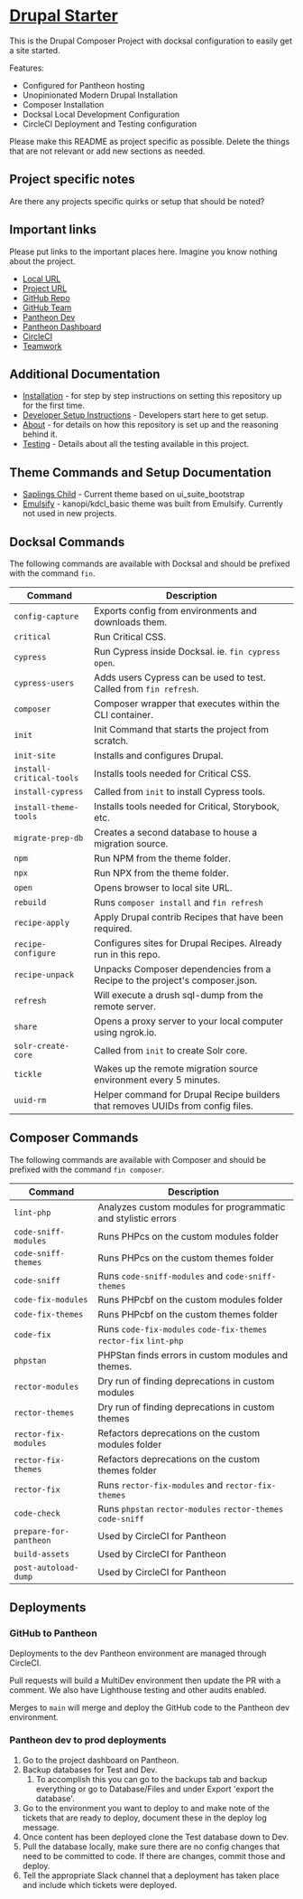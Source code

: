 # [Drupal Starter](https://example.com/)
This is the Drupal Composer Project with docksal configuration to easily get a
site started.

Features:

- Configured for Pantheon hosting
- Unopinionated Modern Drupal Installation
- Composer Installation
- Docksal Local Development Configuration
- CircleCI Deployment and Testing configuration

Please make this README as project specific as possible. Delete the things that
are not relevant or add new sections as needed.


## Project specific notes

Are there any projects specific quirks or setup that should be noted?


## Important links

Please put links to the important places here.
Imagine you know nothing about the project.

* [Local URL]()
* [Project URL]()
* [GitHub Repo]()
* [GitHub Team]()
* [Pantheon Dev]()
* [Pantheon Dashboard]()
* [CircleCI]()
* [Teamwork]()


## Additional Documentation

- [Installation](docs/INSTALLATION.md) - for step by step instructions on
setting this repository up for the first time.
- [Developer Setup Instructions](docs/DEVELOP.md) - Developers start here to get
 setup.
- [About](docs/ABOUT.md) - for details on how this repository is set up and the
reasoning behind it.
- [Testing](docs/TESTING.md) - Details about all the testing available in this
project.


## Theme Commands and Setup Documentation
- [Saplings Child](docs/SAPLINGS_THEME.md) - Current theme based on
ui_suite_bootstrap
- [Emulsify](docs/EMULSIFY.md) - kanopi/kdcl_basic theme was built from
Emulsify. Currently not used in new projects.


## Docksal Commands

The following commands are available with Docksal and should be prefixed with
the command `fin`.

Command | Description
--------|------------
`config-capture` | Exports config from environments and downloads them.
`critical` | Run Critical CSS.
`cypress` | Run Cypress inside Docksal. ie. `fin cypress open`.
`cypress-users` | Adds users Cypress can be used to test. Called from `fin refresh`.
`composer` | Composer wrapper that executes within the CLI container.
`init` | Init Command that starts the project from scratch.
`init-site` | Installs and configures Drupal.
`install-critical-tools` | Installs tools needed for Critical CSS.
`install-cypress` | Called from `init` to install Cypress tools.
`install-theme-tools` | Installs tools needed for Critical, Storybook, etc.
`migrate-prep-db` | Creates a second database to house a migration source.
`npm` | Run NPM from the theme folder.
`npx` | Run NPX from the theme folder.
`open` | Opens browser to local site URL.
`rebuild` | Runs `composer install` and `fin refresh`
`recipe-apply` | Apply Drupal contrib Recipes that have been required.
`recipe-configure` | Configures sites for Drupal Recipes. Already run in this repo.
`recipe-unpack` | Unpacks Composer dependencies from a Recipe to the project's composer.json.
`refresh` | Will execute a drush sql-dump from the remote server.
`share` | Opens a proxy server to your local computer using ngrok.io.
`solr-create-core` | Called from `init` to create Solr core.
`tickle` | Wakes up the remote migration source environment every 5 minutes.
`uuid-rm` | Helper command for Drupal Recipe builders that removes UUIDs from config files.


## Composer Commands

The following commands are available with Composer and should be prefixed with
the command `fin composer`.

Command | Description
--------|------------
`lint-php` | Analyzes custom modules for programmatic and stylistic errors
`code-sniff-modules` | Runs PHPcs on the custom modules folder
`code-sniff-themes` | Runs PHPcs on the custom themes folder
`code-sniff` | Runs `code-sniff-modules` and `code-sniff-themes`
`code-fix-modules` | Runs PHPcbf on the custom modules folder
`code-fix-themes` | Runs PHPcbf on the custom themes folder
`code-fix` | Runs `code-fix-modules` `code-fix-themes` `rector-fix` `lint-php`
`phpstan` | PHPStan finds errors in custom modules and themes.
`rector-modules` | Dry run of finding deprecations in custom modules
`rector-themes` | Dry run of finding deprecations in custom themes
`rector-fix-modules` | Refactors deprecations on the custom modules folder
`rector-fix-themes` | Refactors deprecations on the custom themes folder
`rector-fix` | Runs `rector-fix-modules` and `rector-fix-themes`
`code-check` | Runs `phpstan` `rector-modules` `rector-themes` `code-sniff`
`prepare-for-pantheon` | Used by CircleCI for Pantheon
`build-assets` | Used by CircleCI for Pantheon
`post-autoload-dump` | Used by CircleCI for Pantheon


## Deployments

### GitHub to Pantheon
Deployments to the dev Pantheon environment are managed through CircleCI.

Pull requests will build a MultiDev environment then update the PR with a
comment. We also have Lighthouse testing and other audits enabled.

Merges to `main` will merge and deploy the GitHub code to the Pantheon dev
environment.

### Pantheon dev to prod deployments
1. Go to the project dashboard on Pantheon.
1. Backup databases for Test and Dev.
    1. To accomplish this you can go to the backups tab and backup everything
    or go to Database/Files and under Export 'export the database'.
1. Go to the environment you want to deploy to and make note of the tickets
that are ready to deploy, document these in the deploy log message.
1. Once content has been deployed clone the Test database down to Dev.
1. Pull the database locally, make sure there are no config changes
that need to be committed to code.
If there are changes, commit those and deploy.
1. Tell the appropriate Slack channel that a deployment has taken place
and include which tickets were deployed.
